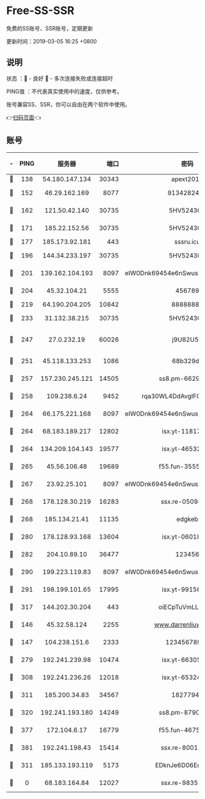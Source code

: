 # Free-SS-SSR

免费的SS账号、SSR账号，定期更新

更新时间：2019-03-05 16:25 +0800

## 说明

状态     ：🙂 - 良好 🙁 - 多次连接失败或连接超时

PING值   ：不代表真实使用中的速度，仅供参考。

账号兼容SS、SSR，你可以自由在两个软件中使用。

👉[扫码页面](https://liesauer.github.io/free-ss-ssr.github.io/)👈

## 账号

|-|PING|服务器|端口|密码|加密方式|区域|
|:----:|:----:|:-----:|-----:|:----:|:----:|:----:|
|🙂|138|54.180.147.134|30343|apext2019|chacha20|KR|
|🙂|152|46.29.162.169|8077|9134282479|aes-256-cfb|RU|
|🙂|162|121.50.42.140|30735|5HV52430C|aes-256-cfb|JP|
|🙂|171|185.22.152.56|30735|5HV52430C|aes-256-cfb|RU|
|🙂|177|185.173.92.181|443|sssru.icu|rc4-md5|RU|
|🙂|196|144.34.233.197|30735|5HV52430C|aes-256-cfb|US|
|🙂|201|139.162.104.193|8097|eIW0Dnk69454e6nSwuspv9DmS201tQ0D|aes-256-cfb|JP|
|🙂|204|45.32.104.21|5555|456789|aes-256-cfb|SG|
|🙂|219|64.190.204.205|10842|88888888|rc4-md5|US|
|🙂|233|31.132.38.215|30735|5HV52430C|aes-256-cfb|US|
|🙂|247|27.0.232.19|60026|j9U82U53|xchacha20-ietf-poly1305|HK|
|🙂|251|45.118.133.253|1086|68b329da|aes-256-cfb|SG|
|🙂|257|157.230.245.121|14505|ss8.pm-66291298|aes-256-cfb|SG|
|🙂|258|109.238.6.24|9452|rqa30WL4DdAvgIFG6Fs3znzTa|aes-256-cfb|FR|
|🙂|264|66.175.221.168|8097|eIW0Dnk69454e6nSwuspv9DmS201tQ0D|aes-256-cfb|US|
|🙂|264|68.183.189.217|12802|isx.yt-11817272|aes-256-cfb|SG|
|🙂|264|134.209.104.143|19577|isx.yt-46532093|aes-256-cfb|SG|
|🙂|265|45.56.106.48|19689|f55.fun-35553896|aes-256-cfb|US|
|🙂|267|23.92.25.101|8097|eIW0Dnk69454e6nSwuspv9DmS201tQ0D|aes-256-cfb|US|
|🙂|268|178.128.30.219|16283|ssx.re-05098737|aes-256-cfb|SG|
|🙂|268|185.134.21.41|11135|edgkeb|aes-256-cfb|GB|
|🙂|280|178.128.93.168|13604|isx.yt-06018557|aes-256-cfb|SG|
|🙂|282|204.10.89.10|36477|123456|aes-256-cfb|US|
|🙂|290|199.223.119.83|8097|eIW0Dnk69454e6nSwuspv9DmS201tQ0D|aes-256-cfb|US|
|🙂|291|198.199.101.65|17995|isx.yt-99156617|aes-256-cfb|US|
|🙂|317|144.202.30.204|443|oiECpTuVmLLxk4Ts|aes-256-cfb|US|
|🙂|146|45.32.58.124|2255|www.darrenliuwei.com|aes-256-cfb|JP|
|🙂|147|104.238.151.6|2333|12345678900|aes-256-cfb|JP|
|🙂|279|192.241.239.98|10474|isx.yt-66305789|aes-256-cfb|US|
|🙂|308|192.241.236.26|12018|isx.yt-65324687|aes-256-cfb|US|
|🙂|311|185.200.34.83|34567|18277940|aes-256-cfb|US|
|🙂|320|192.241.193.180|14249|ss8.pm-87905446|aes-256-cfb|US|
|🙂|377|172.104.6.17|16779|f55.fun-46758883|aes-256-cfb|US|
|🙂|381|192.241.198.43|15414|ssx.re-80011853|aes-256-cfb|US|
|🙁|311|185.133.193.119|5173|EDknJe6D06EoWDaw|aes-256-cfb|US|
|🙁|0|68.183.164.84|12027|ssx.re-98353695|aes-256-cfb|US|
